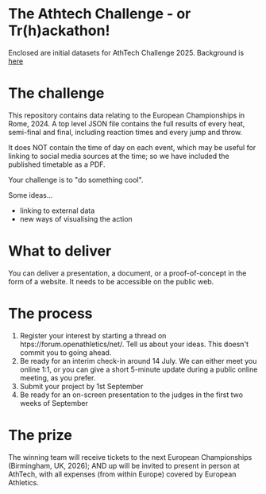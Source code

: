 # The Athtech Challenge - or Tr(h)ackathon!

Enclosed are initial datasets for AthTech Challenge 2025.  Background is [here](https://athtech.run/2025/hackathon.html)

# The challenge
This repository contains data relating to the European Championships in Rome, 2024.
A top level JSON file contains the full results of every heat, semi-final and final, including reaction times and every jump and throw.

It does NOT contain the time of day on each event, which may be useful for linking to social media sources at the time; so we have included the published timetable as a PDF.

Your challenge is to "do something cool".

Some ideas...
- linking to external data
- new ways of visualising the action

# What to deliver
You can deliver a presentation, a document, or a proof-of-concept in the form of a website.  It needs to be accessible on the public web.

# The process

1. Register your interest by starting a thread on htps://forum.openathletics/net/.  Tell us about your ideas.  This doesn't commit you to going ahead.
2. Be ready for an interim check-in around 14 July.  We can either meet you online 1:1, or you can give a short 5-minute update during a public online meeting, as you prefer.
3. Submit your project by 1st September
4. Be ready for an on-screen presentation to the judges in the first two weeks of September

# The prize
The winning team will receive tickets to the next European Championships (Birmingham, UK, 2026); AND up will be invited to present in person at AthTech, with all expenses (from within Europe) covered by European Athletics.

